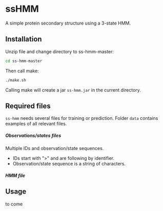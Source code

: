 ssHMM
======

A simple protein secondary structure using a 3-state HMM.

## Installation
 
Unzip file and change directory to ss-hmm-master:
```bash
cd ss-hmm-master
```
Then call make:
```bash
./make.sh
```
Calling make will create a jar <code>ss-hmm.jar</code> in the current directory.

## Required files

<code>ss-hmm</code> needs several files for training or prediction. Folder <code>data</code> contains examples of all relevant files.

##### Observations/states files

Multiple IDs and observation/state sequences.
* IDs start with ">" and are following by identifier.
* Observation/state sequence is a string of characters.

##### HMM file


## Usage

to come
